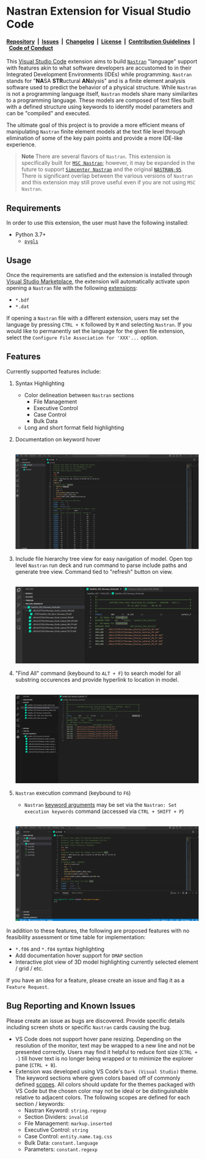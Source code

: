 # Nastran Extension for Visual Studio Code

#### [Repository](https://github.com/dmarc3/vscode-nastran)&nbsp;&nbsp;|&nbsp;&nbsp;[Issues](https://github.com/dmarc3/vscode-nastran/issues)&nbsp;&nbsp;|&nbsp;&nbsp;[Changelog](https://github.com/dmarc3/vscode-nastran/blob/main/CHANGELOG.md)&nbsp;&nbsp;|&nbsp;&nbsp;[License](https://github.com/dmarc3/vscode-nastran/blob/main/LICENSE.md)&nbsp;&nbsp;|&nbsp;&nbsp;[Contribution Guidelines](https://github.com/dmarc3/vscode-nastran/blob/main/CONTRIBUTING.md)&nbsp;&nbsp;|&nbsp;&nbsp;[Code of Conduct](https://github.com/dmarc3/vscode-nastran/blob/main/CODE_OF_CONDUCT.md)

This [Visual Studio Code](https://code.visualstudio.com/) extension aims to build [`Nastran`](https://software.nasa.gov/software/LAR-16804-GS) "language" support with features akin to what software developers are accustomed to in their Integrated Development Environments (IDEs) while programming. `Nastran` stands for "**NA**SA **STR**uctural **AN**alysis" and is a finite element analysis software used to predict the behavior of a physical structure. While `Nastran` is not a programming language itself, `Nastran` models share many similarites to a programming language. These models are composed of text files built with a defined structure using keywords to identify model parameters and can be "compiled" and executed.

 The ultimate goal of this project is to provide a more efficient means of manipulating `Nastran` finite element models at the text file level through elimination of some of the key pain points and provide a more IDE-like experience.

> **Note**
> There are several flavors of `Nastran`. This extension is specifically built for [`MSC Nastran`](https://help.hexagonmi.com/bundle/MSC_Nastran_2022.4/page/MSC_Nastran_main.htm); however, it may be expanded in the future to support [`Simcenter Nastran`](https://plm.sw.siemens.com/en-US/simcenter/mechanical-simulation/nastran/) and the original [`NASTRAN-95`](https://github.com/nasa/NASTRAN-95). There is significant overlap between the various versions of `Nastran` and this extension may still prove useful even if you are not using `MSC Nastran`.

## Requirements

In order to use this extension, the user must have the following installed:

- Python 3.7+
  - [`pygls`](https://github.com/openlawlibrary/pygls)

## Usage

Once the requirements are satisfied and the extension is installed through [Visual Studio Marketplace](https://marketplace.visualstudio.com/items?itemName=mbakke.vscode-nastran), the extension will automatically activate upon opening a `Nastran` file with the following [extensions](https://help.hexagonmi.com/bundle/MSC_Nastran_2022.4/page/Nastran_Combined_Book/getstart/GS-Files/TOC.Types.of.MSC.Nastran.xhtml):

- `*.bdf`
- `*.dat`

If opening a `Nastran` file with a different extension, users may set the language by pressing `CTRL + K` followed by `M` and selecting `Nastran`. If you would like to permanently set the language for the given file extension, select the `Configure File Association for 'XXX'...` option.

## Features

Currently supported features include:

1. Syntax Highlighting
    - Color delineation between `Nastran` sections
        - File Management
        - Executive Control
        - Case Control
        - Bulk Data
    - Long and short format field highlighting

2. Documentation on keyword hover

    &nbsp;
    ![Documentation Hover Example](./resources/documentation_hover.gif)

3. Include file hierarchy tree view for easy navigation of model. Open top level `Nastran` run deck and run command to parse include paths and generate tree view. Command tied to "refresh" button on view.

    &nbsp;
    ![Include Hierarchy Example](./resources/include_hierarchy.gif)

4. "Find All" command (keybound to `ALT + F`) to search model for all substring occurences and provide hyperlink to location in model.

    &nbsp;
    ![Find All Example](./resources/find_command.gif)

5. `Nastran` execution command (keybound to `F6`)
    - `Nastran` [keyword arguments](https://help.hexagonmi.com/bundle/MSC_Nastran_2022.4/page/Nastran_Combined_Book/qrg/nastran/TOC.Executing.MSC.Nastran1.xhtml) may be set via the `Nastran: Set execution keywords` command (accessed via `CTRL + SHIFT + P`)

    &nbsp;
    ![Execution Example](./resources/execution.gif)

In addition to these features, the following are proposed features with no feasibility assessment or time table for implementation:

- `*.f06` and `*.f04` syntax highlighting
- Add documentation hover support for `DMAP` section
- Interactive plot view of 3D model highlighting currently selected element / grid  / etc.

If you have an idea for a feature, please create an issue and flag it as a `Feature Request`.

## Bug Reporting and Known Issues

Please create an issue as bugs are discovered. Provide specific details including screen shots or specific `Nastran` cards causing the bug.

- VS Code does not support hover pane resizing. Depending on the resolution of the monitor, text may be wrapped to a new line and not be presented correctly. Users may find it helpful to reduce font size (`CTRL + -`) till hover text is no longer being wrapped or to minimize the explorer pane (`CTRL + B`).
- Extension was developed using VS Code's `Dark (Visual Studio)` theme. The keyword sections where given colors based off of commonly defined [scopes](https://code.visualstudio.com/api/language-extensions/syntax-highlight-guide). All colors should update for the themes packaged with VS Code but the chosen color may not be ideal or be distinguishable relative to adjacent colors. The following scopes are defined for each section / keywords:
  - Nastran Keyword: `string.regexp`
  - Section Dividers: `invalid`
  - File Management: `markup.inserted`
  - Executive Control: `string`
  - Case Control: `entity.name.tag.css`
  - Bulk Data: `constant.language`
  - Parameters: `constant.regexp`
